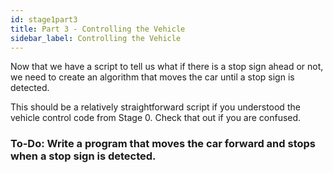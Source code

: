 ```yaml
---
id: stage1part3
title: Part 3 - Controlling the Vehicle
sidebar_label: Controlling the Vehicle
---
```


Now that we have a script to tell us what if there is a stop sign ahead or not, we need to create an algorithm that moves the car until a stop sign is detected.

This should be a relatively straightforward script if you understood the vehicle control code from Stage 0. Check that out if you are confused.

### To-Do: Write a program that moves the car forward and stops when a stop sign is detected.